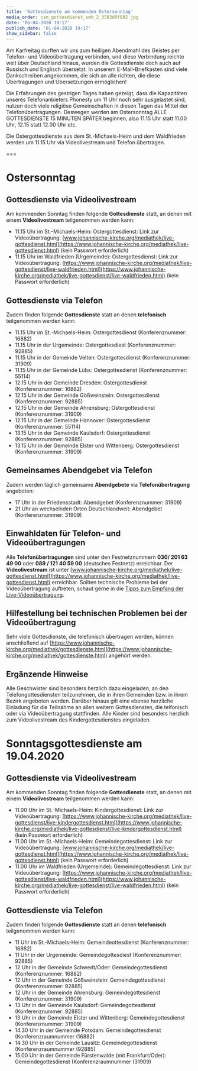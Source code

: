 ```yaml
---
title: 'Gottesdienste am kommenden Ostersonntag'
media_order: csm_gottesdienst_smh_2_3593d8f892.jpg
date: '06-04-2020 19:17'
publish_date: '01-04-2020 19:17'
show_sidebar: false
---
```


Am Karfreitag durften wir uns zum heiligen Abendmahl des Geistes per Telefon- und Videoübertragung verbinden, und diese Verbindung reichte weit über Deutschland hinaus, wurden die Gottesdienste doch auch auf Russisch und Englisch übersetzt.
In unserem E-Mail-Briefkasten sind viele Dankschreiben angekommen, die sich an alle richten, die diese Übertragungen und Übersetzungen ermöglichen!
 
Die Erfahrungen des gestrigen Tages haben gezeigt, dass die Kapazitäten unseres Telefonanbieters Phonesty um 11 Uhr noch sehr ausgelastet sind, nutzen doch viele religiöse Gemeinschaften in diesen Tagen das Mittel der Telefonübertragungen. Deswegen werden am Ostersonntag ALLE GOTTESDIENSTE 15 MINUTEN SPÄTER beginnen, also 11.15 Uhr statt 11.00 Uhr, 12.15 statt 12.00 Uhr etc.
 
Die Ostergottesdienste aus dem St.-Michaels-Heim und dem Waldfrieden werden um 11.15 Uhr via Videolivestream und Telefon übertragen.

===
# Ostersonntag
## Gottesdienste via Videolivestream
Am kommenden Sonntag finden folgende **Gottesdienste** statt, an denen mit einem **Videolivestream** teilgenommen werden kann:
* 11.15 Uhr im St.-Michaels-Heim: Ostergottesdienst: Link zur Videoübertragung: [www.johannische-kirche.org/mediathek/live-gottesdienst.html](https://www.johannische-kirche.org/mediathek/live-gottesdienst.html) (kein Passwort erforderlich)
* 11.15 Uhr im Waldfrieden (Urgemeinde): Ostergottesdienst: Link zur Videoübertragung: [https://www.johannische-kirche.org/mediathek/live-gottesdienst/live-waldfrieden.html](https://www.johannische-kirche.org/mediathek/live-gottesdienst/live-waldfrieden.html) (kein Passwort erforderlich)

## Gottesdienste via Telefon
Zudem finden folgende **Gottesdienste** statt an denen **telefonisch** teilgenommen werden kann:
* 11.15 Uhr im St.-Michaels-Heim: Ostergottesdienst (Konferenznummer: 16882)
* 11.15 Uhr in der Urgemeinde: Ostergottesdiest (Konferenznummer: 92885)
* 11.15 Uhr in der Gemeinde Velten: Ostergottesdienst (Konferenznummer: 31909)
* 11.15 Uhr in der Gemeinde Lübs: Ostergottesdienst (Konferenznummer: 55114)
* 12.15 Uhr in der Gemeinde Dresden: Ostergottesdienst (Konferenznummer: 16882)
* 12.15 Uhr in der Gemeinde Gößweinstein: Ostergottesdienst (Konferenznummer: 92885)
* 12.15 Uhr in der Gemeinde Ahrensburg: Ostergottesdienst (Konferenznummer: 31909)
* 12.15 Uhr in der Gemeinde Hannover: Ostergottesdienst (Konferenznummer: 55114)
* 13.15 Uhr in der Gemeinde Kaulsdorf: Ostergottesdienst (Konferenznummer: 92885)
* 13.15 Uhr in der Gemeinde Elster und Wittenberg: Ostergottesdienst (Konferenznummer: 31909)

## Gemeinsames Abendgebet via Telefon
Zudem werden täglich gemeinsame **Abendgebete** via **Telefonübertragung** angeboten:
* 17 Uhr in der Friedensstadt: Abendgebet (Konferenznummer: 31909)
* 21 Uhr an wechselnden Orten Deutschlandweit: Abendgebet (Konferenznummer: 31909)

## Einwahldaten für Telefon- und Videoübertragungen
Alle **Telefonübertragungen** sind unter den Festnetznummern **030/ 201 63 49 00** oder **089 / 121 40 59 00** (deutsches Festnetz) erreichbar.
Der **Videolivestream** ist unter [www.johannische-kirche.org/mediathek/live-gottesdienst.html](https://www.johannische-kirche.org/mediathek/live-gottesdienst.html) erreichbar.
Sollten technische Probleme bei der Videoübertragung auftreten, schaut gerne in die [Tipps zum Empfang der Live-Videoübertragung](https://cloud.johannische-kirche.org/index.php/s/Smg4kD3tRNBENYp).

## Hilfestellung bei technischen Problemen bei der Videoübertragung
Sehr viele Gottesdienste, die telefonisch übertragen werden, können anschließend auf [https://www.johannische-kirche.org/mediathek/gottesdienste.html](https://www.johannische-kirche.org/mediathek/gottesdienste.html) angehört werden.

## Ergänzende Hinweise 
Alle Geschwister sind besonders herzlich dazu eingeladen, an den Telefongottesdiensten teilzunehmen, die in ihren Gemeinden bzw. in ihrem Bezirk angeboten werden. Darüber hinaus gilt eine ebenso herzliche Einladung für die Teilnahme an allen weitern Gottesdiensten, die telfonisch oder via Videoübertragung stattfinden. Alle Kinder sind besonders herzlich zum Videolivestream des Kindergottesdienstes eingeladen.

# Sonntagsgottesdienste am 19.04.2020
## Gottesdienste via Videolivestream
Am kommenden Sonntag finden folgende **Gottesdienste** statt, an denen mit einem **Videolivestream** teilgenommen werden kann:
* 11.00 Uhr im St.-Michaels-Heim: Kindergottesdienst: Link zur Videoübertragung: [https://www.johannische-kirche.org/mediathek/live-gottesdienst/live-kindergottesdienst.html](https://www.johannische-kirche.org/mediathek/live-gottesdienst/live-kindergottesdienst.html) (kein Passwort erforderlich)
* 11.00 Uhr im St.-Michaels-Heim: Gemeindegottesdienst: Link zur Videoübertragung: [www.johannische-kirche.org/mediathek/live-gottesdienst.html](https://www.johannische-kirche.org/mediathek/live-gottesdienst.html) (kein Passwort erforderlich)
* 11.00 Uhr im Waldfrieden (Urgemeinde): Gemeindegottesdienst: Link zur Videoübertragung: [https://www.johannische-kirche.org/mediathek/live-gottesdienst/live-waldfrieden.html](https://www.johannische-kirche.org/mediathek/live-gottesdienst/live-waldfrieden.html) (kein Passwort erforderlich)

## Gottesdienste via Telefon
Zudem finden folgende **Gottesdienste** statt an denen **telefonisch** teilgenommen werden kann:
* 11 Uhr im St.-Michaels-Heim: Gemeindeottesdienst (Konferenznummer: 16882)
* 11 Uhr in der Urgemeinde: Gemeindegottesdiest (Konferenznummer: 92885)
* 12 Uhr in der Gemeinde Schwedt/Oder: Gemeindegottesdienst (Konferenznummer: 16882)
* 12 Uhr in der Gemeinde Gößweinstein: Gemeindegottesdienst (Konferenznummer: 92885)
* 12 Uhr in der Gemeinde Ahrensburg: Gemeindegottesdienst (Konferenznummer: 31909)
* 13 Uhr in der Gemeinde Kaulsdorf: Gemeindegottesdienst (Konferenznummer: 92885)
* 13 Uhr in der Gemeinde Elster und Wittenberg: Gemeindegottesdienst (Konferenznummer: 31909)
* 14.30 Uhr in der Gemeinde Potsdam: Gemeindegottesdienst (Konferenzraumnummer (16882)
* 14.30 Uhr in der Gemeinde Lausitz: Gemeindegottesdienst (Konferenzraumnummer (92885)
* 15.00 Uhr in der Gemeinde Fürstenwalde (mit Frankfurt/Oder): Gemeindegottesdienst (Konferenzraumnummer (31909)
